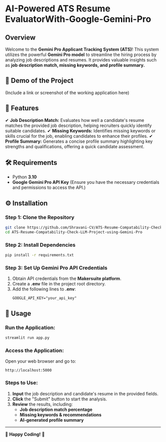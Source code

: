 # **AI-Powered ATS Resume EvaluatorWith-Google-Gemini-Pro**

## **Overview**
Welcome to the **Gemini Pro Applicant Tracking System (ATS)**! This system utilizes the powerful **Gemini Pro model** to streamline the hiring process by analyzing job descriptions and resumes. It provides valuable insights such as **job description match, missing keywords, and profile summary.**

## **🚀 Demo of the Project**
(Include a link or screenshot of the working application here)

## **🔹 Features**
✔ **Job Description Match:** Evaluates how well a candidate's resume matches the provided job description, helping recruiters quickly identify suitable candidates.
✔ **Missing Keywords:** Identifies missing keywords or skills crucial for the job, enabling candidates to enhance their profiles.
✔ **Profile Summary:** Generates a concise profile summary highlighting key strengths and qualifications, offering a quick candidate assessment.

## **🛠 Requirements**
- Python **3.10**
- **Google Gemini Pro API Key** (Ensure you have the necessary credentials and permissions to access the API.)

## **⚙️ Installation**
### **Step 1: Clone the Repository**
```bash
git clone https://github.com/Shravani-CV/ATS-Resume-Compatability-Check-LLM-Project-using-Gemini-Pro.git
cd ATS-Resume-Compatability-Check-LLM-Project-using-Gemini-Pro
```

### **Step 2: Install Dependencies**
```bash
pip install -r requirements.txt
```

### **Step 3: Set Up Gemini Pro API Credentials**
1. Obtain API credentials from the **Makersuite platform**.
2. Create a **.env** file in the project root directory.
3. Add the following lines to **.env**:
   ```env
   GOOGLE_API_KEY="your_api_key"
   ```

## **🚀 Usage**
### **Run the Application:**
```bash
streamlit run app.py
```

### **Access the Application:**
Open your web browser and go to:
```
http://localhost:5000
```

### **Steps to Use:**
1. **Input** the job description and candidate's resume in the provided fields.
2. **Click** the "Submit" button to start the analysis.
3. **Review** the results, including:
   - **Job description match percentage**
   - **Missing keywords & recommendations**
   - **AI-generated profile summary**


---
🚀 **Happy Coding!** 🎯
